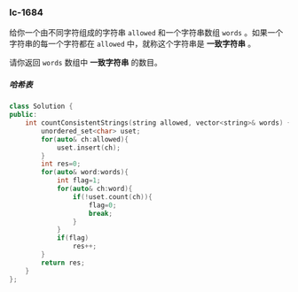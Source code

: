 ### lc-1684

给你一个由不同字符组成的字符串 `allowed` 和一个字符串数组 `words` 。如果一个字符串的每一个字符都在 `allowed` 中，就称这个字符串是 **一致字符串** 。

请你返回 `words` 数组中 **一致字符串** 的数目。



##### 哈希表

```c++
class Solution {
public:
    int countConsistentStrings(string allowed, vector<string>& words) {
        unordered_set<char> uset;
        for(auto& ch:allowed){
            uset.insert(ch);
        }
        int res=0;
        for(auto& word:words){
            int flag=1;
            for(auto& ch:word){
                if(!uset.count(ch)){
                    flag=0;
                    break;
                }
            }
            if(flag)
                res++;
        }
        return res;
    }
};
```

